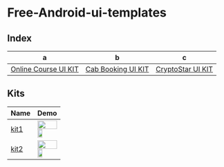 # Free-Android-ui-templates
## Index
 a| b | c
--- | --- | ---
[Online Course UI KIT](http://wsdesign.in/home/detail/143)|[Cab Booking UI KIT](http://wsdesign.in/home/detail/142) | [CryptoStar UI KIT](http://wsdesign.in/home/detail/141) 

## Kits

Name | Demo
--- | ---
[kit1](http://wsdesign.in/home/detail/144) | <img src="images/fasion.png" width="100%"> <img src="images/feedback.png" width="49%">
[kit2](http://wsdesign.in/home/detail/144) | <img src="images/fasion.png" width="100%"> <img src="images/feedback.png" width="49%">
